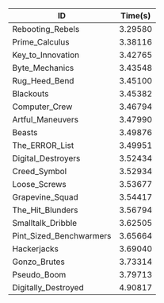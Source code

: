 |ID|Time(s)|
|-|-|
|Rebooting_Rebels|3.29580|
|Prime_Calculus|3.38116|
|Key_to_Innovation|3.42765|
|Byte_Mechanics|3.43548|
|Rug_Heed_Bend|3.45100|
|Blackouts|3.45382|
|Computer_Crew|3.46794|
|Artful_Maneuvers|3.47990|
|Beasts|3.49876|
|The_ERROR_List|3.49951|
|Digital_Destroyers|3.52434|
|Creed_Symbol|3.52934|
|Loose_Screws|3.53677|
|Grapevine_Squad|3.54417|
|The_Hit_Blunders|3.56794|
|Smalltalk_Dribble|3.62505|
|Pint_Sized_Benchwarmers|3.65664|
|Hackerjacks|3.69040|
|Gonzo_Brutes|3.73314|
|Pseudo_Boom|3.79713|
|Digitally_Destroyed|4.90817|
